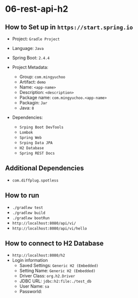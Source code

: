 # 06-rest-api-h2

## How to Set up in `https://start.spring.io`

- Project: `Gradle Project`
- Language: `Java`
- Spring Boot: `2.4.4`
- Project Metadata:

  - Group: `com.mingyuchoo`
  - Artifact: `demo`
  - Name: `<app-name>`
  - Description: `<description>`
  - Package name: `com.mingyuchoo.<app-name>`
  - Packagin: `Jar`
  - Java: `8`

- Dependencies:
  - `Srping Boot DevTools`
  - `Lombok`
  - `Spring Web`
  - `Srping Data JPA`
  - `H2 Database`
  - `Spring REST Docs`

## Additional Dependencies

- `com.diffplug.spotless`

## How to run

- `./gradlew test`
- `./gradlew build`
- `./gradlew bootRun`
- `http://localhost:8080/api/vi/`
- `http://localhost:8080/api/vi/hello`

## How to connect to H2 Database

- `http://localhost:8080/h2`
- Login information
  - Saved Settings: `Generic H2 (Embedded)`
  - Setting Name: `Generic H2 (Embedded)`
  - Driver Class: `org.h2.Driver`
  - JDBC URL: `jdbc:h2:file:./test_db`
  - User Name: `sa`
  - Passworld:
